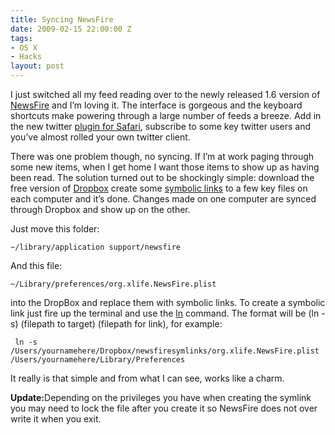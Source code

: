 ```yaml
---
title: Syncing NewsFire
date: 2009-02-15 22:00:00 Z
tags:
- OS X
- Hacks
layout: post
---
```


<div class="articleBody clearfix">
	  <p>I just switched all my feed reading over to the newly released 1.6 version of <a href="http://www.newsfirex.com/blog/?p=383">NewsFire</a> and I’m loving it. The interface is gorgeous and the keyboard shortcuts make powering through a large number of feeds a breeze. Add in the new twitter <a href="http://www.newsfirex.com/blog/?p=364">plugin for Safari</a>, subscribe to some key twitter users and you’ve almost rolled your own twitter client. </p>
	<p>There was one problem though, no syncing. If I’m at work paging through some new items, when I get home I want those items to show up as having been read. The solution turned out to be shockingly simple: download the free version of <a href="http://www.getdropbox.com/">Dropbox</a> create some <a href="http://en.wikipedia.org/wiki/Symbolic_link">symbolic links</a> to a few key files on each computer and it’s done. Changes made on one computer are synced through Dropbox and show up on the other.  </p>
	<p>Just move this folder:</p>
	<code>~/library/application support/newsfire</code>
	<p>And this file:</p>
	<code>~/Library/preferences/org.xlife.NewsFire.plist</code>
	<p>into the DropBox and replace them with symbolic links.  To create a symbolic link just fire up the terminal and use the <a href="http://unixhelp.ed.ac.uk/CGI/man-cgi?ln">ln</a> command. The format will be (ln -s) (filepath to target) (filepath for link), for example:</p>
	<code> ln -s /Users/yournamehere/Dropbox/newsfiresymlinks/org.xlife.NewsFire.plist /Users/yournamehere/Library/Preferences</code>
	<p>It really is that simple and from what I can see, works like a charm.</p>
	<p><strong>Update:</strong>Depending on the privileges you have when creating the symlink you may need to lock the file after you create it so NewsFire does not over write it when you exit.</p>
</div>
